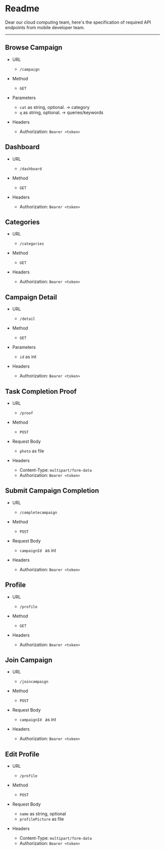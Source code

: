 # Readme

Dear our cloud computing team, here's the specification of required API endpoints from mobile developer team.

---

## Browse Campaign

- URL

  - `/campaign`

- Method

  - `GET`

- Parameters

  - `cat` as string, optional. -> category
  - `q` as string, optional. -> queries/keywords

- Headers
  - Authorization: `Bearer <token>`

## Dashboard

- URL

  - `/dashboard`

- Method

  - `GET`

- Headers
  - Authorization: `Bearer <token>`

## Categories

- URL

  - `/categories`

- Method

  - `GET`

- Headers
  - Authorization: `Bearer <token>`

## Campaign Detail

- URL

  - `/detail`

- Method

  - `GET`

- Parameters

  - `id` as int

- Headers
  - Authorization: `Bearer <token>`

## Task Completion Proof

- URL

  - `/proof`

- Method

  - `POST`

- Request Body

  - `photo` as file

- Headers
  - Content-Type: `multipart/form-data`
  - Authorization: `Bearer <token>`

## Submit Campaign Completion

- URL

  - `/completecampaign`

- Method

  - `POST`

- Request Body

  - `campaignId ` as int

- Headers
  - Authorization: `Bearer <token>`

## Profile

- URL

  - `/profile`

- Method

  - `GET`

- Headers
  - Authorization: `Bearer <token>`

## Join Campaign

- URL

  - `/joincampaign`

- Method

  - `POST`

- Request Body

  - `campaignId ` as int

- Headers
  - Authorization: `Bearer <token>`

## Edit Profile

- URL

  - `/profile`

- Method

  - `POST`

- Request Body

  - `name` as string, optional
  - `profilePicture` as file

- Headers
  - Content-Type: `multipart/form-data`
  - Authorization: `Bearer <token>`
